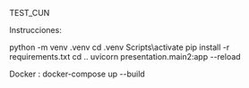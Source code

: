 TEST_CUN

Instrucciones:

 python -m venv .venv
 cd .venv
 Scripts\activate
 pip install -r requirements.txt
 cd ..
 uvicorn presentation.main2:app --reload

 Docker :
 docker-compose up --build
 
